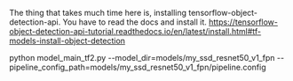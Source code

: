 

The thing that takes much time here is, installing tensorflow-object-detection-api. You have to read the docs and install it.
https://tensorflow-object-detection-api-tutorial.readthedocs.io/en/latest/install.html#tf-models-install-object-detection


python model_main_tf2.py --model_dir=models/my_ssd_resnet50_v1_fpn --pipeline_config_path=models/my_ssd_resnet50_v1_fpn/pipeline.config
